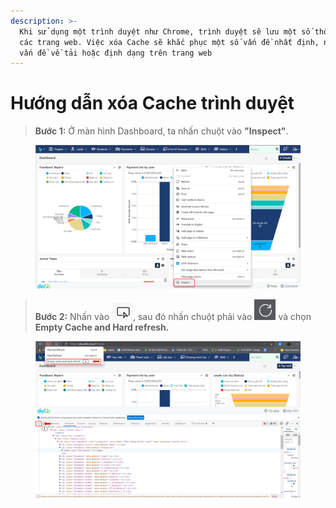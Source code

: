 ```yaml
---
description: >-
  Khi sử dụng một trình duyệt như Chrome, trình duyệt sẽ lưu một số thông tin từ
  các trang web. Việc xóa Cache sẽ khắc phục một số vấn đề nhất định, như các
  vấn đề về tải hoặc định dạng trên trang web
---
```


# Hướng dẫn xóa Cache trình duyệt

> **Bước 1:** Ở màn hình Dashboard, ta nhấn chuột vào **"Inspect"**.

<figure><img src="../.gitbook/assets/image (52).png" alt=""><figcaption></figcaption></figure>

> **Bước 2:** Nhấn vào ![](<../.gitbook/assets/image (55).png>), sau đó nhấn chuột phải vào ![](<../.gitbook/assets/image (54).png>) và chọn **Empty Cache and Hard refresh.**

<figure><img src="../.gitbook/assets/image (53).png" alt=""><figcaption></figcaption></figure>
